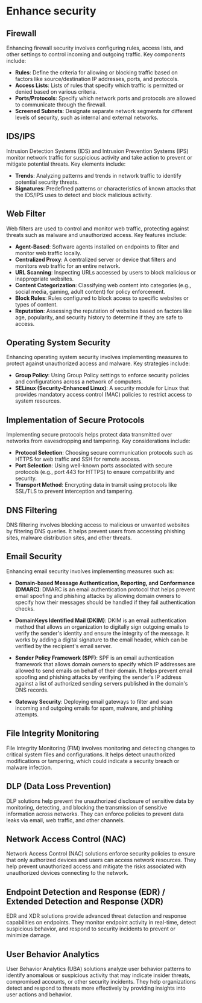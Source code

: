 # Enhance security 

## Firewall
Enhancing firewall security involves configuring rules, access lists, and other settings to control incoming and outgoing traffic. Key components include:

- **Rules**: Define the criteria for allowing or blocking traffic based on factors like source/destination IP addresses, ports, and protocols.
- **Access Lists**: Lists of rules that specify which traffic is permitted or denied based on various criteria.
- **Ports/Protocols**: Specify which network ports and protocols are allowed to communicate through the firewall.
- **Screened Subnets**: Designate separate network segments for different levels of security, such as internal and external networks.

## IDS/IPS
Intrusion Detection Systems (IDS) and Intrusion Prevention Systems (IPS) monitor network traffic for suspicious activity and take action to prevent or mitigate potential threats. Key elements include:

- **Trends**: Analyzing patterns and trends in network traffic to identify potential security threats.
- **Signatures**: Predefined patterns or characteristics of known attacks that the IDS/IPS uses to detect and block malicious activity.

## Web Filter
Web filters are used to control and monitor web traffic, protecting against threats such as malware and unauthorized access. Key features include:

- **Agent-Based**: Software agents installed on endpoints to filter and monitor web traffic locally.
- **Centralized Proxy**: A centralized server or device that filters and monitors web traffic for an entire network.
- **URL Scanning**: Inspecting URLs accessed by users to block malicious or inappropriate websites.
- **Content Categorization**: Classifying web content into categories (e.g., social media, gaming, adult content) for policy enforcement.
- **Block Rules**: Rules configured to block access to specific websites or types of content.
- **Reputation**: Assessing the reputation of websites based on factors like age, popularity, and security history to determine if they are safe to access.

## Operating System Security
Enhancing operating system security involves implementing measures to protect against unauthorized access and malware. Key strategies include:

- **Group Policy**: Using Group Policy settings to enforce security policies and configurations across a network of computers.
- **SELinux (Security-Enhanced Linux)**: A security module for Linux that provides mandatory access control (MAC) policies to restrict access to system resources.
  
## Implementation of Secure Protocols
Implementing secure protocols helps protect data transmitted over networks from eavesdropping and tampering. Key considerations include:

- **Protocol Selection**: Choosing secure communication protocols such as HTTPS for web traffic and SSH for remote access.
- **Port Selection**: Using well-known ports associated with secure protocols (e.g., port 443 for HTTPS) to ensure compatibility and security.
- **Transport Method**: Encrypting data in transit using protocols like SSL/TLS to prevent interception and tampering.

## DNS Filtering
DNS filtering involves blocking access to malicious or unwanted websites by filtering DNS queries. It helps prevent users from accessing phishing sites, malware distribution sites, and other threats.

## Email Security
Enhancing email security involves implementing measures such as:

- **Domain-based Message Authentication, Reporting, and Conformance (DMARC)**: DMARC is an email authentication protocol that helps prevent email spoofing and phishing attacks by allowing domain owners to specify how their messages should be handled if they fail authentication checks.
  
- **DomainKeys Identified Mail (DKIM)**: DKIM is an email authentication method that allows an organization to digitally sign outgoing emails to verify the sender's identity and ensure the integrity of the message. It works by adding a digital signature to the email header, which can be verified by the recipient's email server.

- **Sender Policy Framework (SPF)**: SPF is an email authentication framework that allows domain owners to specify which IP addresses are allowed to send emails on behalf of their domain. It helps prevent email spoofing and phishing attacks by verifying the sender's IP address against a list of authorized sending servers published in the domain's DNS records.

- **Gateway Security**: Deploying email gateways to filter and scan incoming and outgoing emails for spam, malware, and phishing attempts.

## File Integrity Monitoring
File Integrity Monitoring (FIM) involves monitoring and detecting changes to critical system files and configurations. It helps detect unauthorized modifications or tampering, which could indicate a security breach or malware infection.

## DLP (Data Loss Prevention)
DLP solutions help prevent the unauthorized disclosure of sensitive data by monitoring, detecting, and blocking the transmission of sensitive information across networks. They can enforce policies to prevent data leaks via email, web traffic, and other channels.

## Network Access Control (NAC)
Network Access Control (NAC) solutions enforce security policies to ensure that only authorized devices and users can access network resources. They help prevent unauthorized access and mitigate the risks associated with unauthorized devices connecting to the network.

## Endpoint Detection and Response (EDR) / Extended Detection and Response (XDR)
EDR and XDR solutions provide advanced threat detection and response capabilities on endpoints. They monitor endpoint activity in real-time, detect suspicious behavior, and respond to security incidents to prevent or minimize damage.

## User Behavior Analytics
User Behavior Analytics (UBA) solutions analyze user behavior patterns to identify anomalous or suspicious activity that may indicate insider threats, compromised accounts, or other security incidents. They help organizations detect and respond to threats more effectively by providing insights into user actions and behavior.